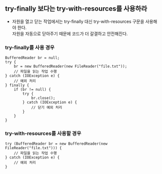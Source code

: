 ## try-finally 보다는 try-with-resources를 사용하라
- 자원을 열고 닫는 작업에서는 try-finally 대신 try-with-resources 구문을 사용해야 한다.  
자원을 자동으로 닫아주기 때문에 코드가 더 갈결하고 안전해진다.
  
### try-finally를 사용 경우
```
BufferedReader br = null;
try {
    br = new BufferedReader(new FileReader("file.txt"));
    // 파일을 읽는 작업 수행
} catch (IOException e) {
    // 예외 처리
} finally {
    if (br != null) {
        try {
            br.close();
        } catch (IOException e) {
            // 닫기 예외 처리
        }
    }
}
```
### try-with-resources를 사용할 경우  
```
try (BufferedReader br = new BufferedReader(new FileReader("file.txt"))) {
    // 파일을 읽는 작업 수행
} catch (IOException e) {
    // 예외 처리
}
```
